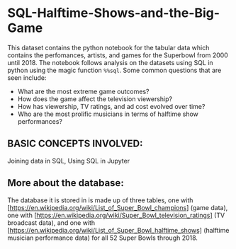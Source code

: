 # SQL-Halftime-Shows-and-the-Big-Game


This dataset contains the python notebook for the tabular data which contains the perfomances, artists, and games for the Superbowl from 2000 until 2018. The notebook follows analysis on the datasets using SQL in python using the magic function `%%sql`. Some common questions that are seen include:

* What are the most extreme game outcomes?
* How does the game affect the television viewership?
* How has viewership, TV ratings, and ad cost evolved over time?
* Who are the most prolific musicians in terms of halftime show performances?


## BASIC CONCEPTS INVOLVED:
Joining data in SQL, Using SQL in Jupyter


## More about the database:
The database it is stored in is made up of three tables, one with [https://en.wikipedia.org/wiki/List_of_Super_Bowl_champions] (game data), one with [https://en.wikipedia.org/wiki/Super_Bowl_television_ratings] (TV broadcast data), and one with [https://en.wikipedia.org/wiki/List_of_Super_Bowl_halftime_shows] (halftime musician performance data) for all 52 Super Bowls through 2018.
